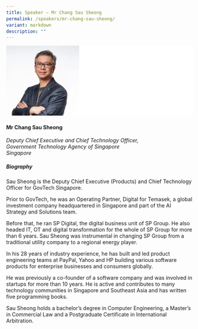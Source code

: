 ```yaml
---
title: Speaker – Mr Chang Sau Sheong
permalink: /speakers/mr-chang-sau-sheong/
variant: markdown
description: ""
---
```

![](/images/2025%20speakers/Chang_Sau_Sheong.png)
#### **Mr Chang Sau Sheong**

*Deputy Chief Executive and Chief Technology Officer, <br> Government Technology Agency of Singapore<br>Singapore*

##### **Biography**
Sau Sheong is the Deputy Chief Executive (Products) and Chief Technology Officer for GovTech Singapore.

Prior to GovTech, he was an Operating Partner, Digital for Temasek, a global investment company headquartered in Singapore and part of the AI Strategy and Solutions team.

Before that, he ran SP Digital, the digital business unit of SP Group. He also headed IT, OT and digital transformation for the whole of SP Group for more than 6 years. Sau Sheong was instrumental in changing SP Group from a traditional utility company to a regional energy player.

In his 28 years of industry experience, he has built and led product engineering teams at PayPal, Yahoo and HP building various software products for enterprise businesses and consumers globally.

He was previously a co-founder of a software company and was involved in startups for more than 10 years. He is active and contributes to many technology communities in Singapore and Southeast Asia and has written five programming books.

Sau Sheong holds a bachelor’s degree in Computer Engineering, a Master’s in Commercial Law and a Postgraduate Certificate in International Arbitration.